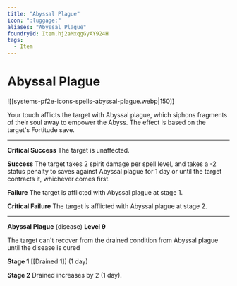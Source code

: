 ```yaml
---
title: "Abyssal Plague"
icon: ":luggage:"
aliases: "Abyssal Plague"
foundryId: Item.hj2aMxqgGyAY924H
tags:
  - Item
---
```


# Abyssal Plague
![[systems-pf2e-icons-spells-abyssal-plague.webp|150]]

Your touch afflicts the target with Abyssal plague, which siphons fragments of their soul away to empower the Abyss. The effect is based on the target's Fortitude save.

* * *

**Critical Success** The target is unaffected.

**Success** The target takes 2 spirit damage per spell level, and takes a -2 status penalty to saves against Abyssal plague for 1 day or until the target contracts it, whichever comes first.

**Failure** The target is afflicted with Abyssal plague at stage 1.

**Critical Failure** The target is afflicted with Abyssal plague at stage 2.

* * *

**Abyssal Plague** (disease) **Level 9**

The target can't recover from the drained condition from Abyssal plague until the disease is cured

**Stage 1** [[Drained 1]] (1 day)

**Stage 2** Drained increases by 2 (1 day).

